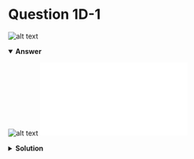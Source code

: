 # Question 1D-1
![alt text](q1D-1.png)

<details open>
<summary><b>Answer</b></summary>

![alt text](a1D-1.svg)
![alt text](a1D-1.py)
</details>

<details>
<summary><b>Solution</b></summary>

![alt text](s1D-1.png)
</details>
